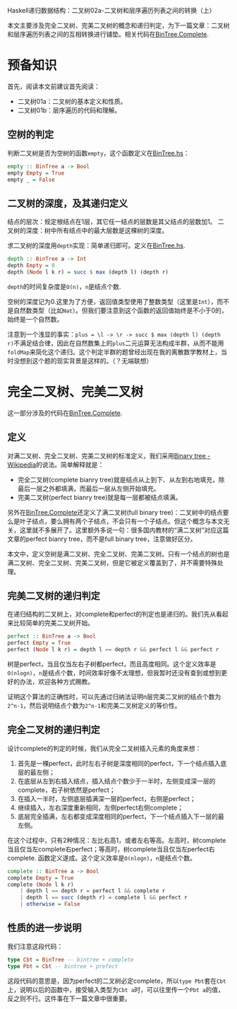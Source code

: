 Haskell递归数据结构：二叉树02a-二叉树和层序遍历列表之间的转换（上）

本文主要涉及完全二叉树、完美二叉树的概念和递归判定，为下一篇文章：二叉树和层序遍历列表之间的互相转换进行铺垫。相关代码在[BinTree.Complete](https://github.com/WinterShiver/Recursive-Data-Structures/blob/master/BinTree/Complete.hs).

# 预备知识

首先，阅读本文前建议首先阅读：
- 二叉树01a：二叉树的基本定义和性质。
- 二叉树01b：层序遍历的代码和理解。

## 空树的判定

判断二叉树是否为空树的函数`empty`，这个函数定义在[BinTree.hs](https://github.com/WinterShiver/Recursive-Data-Structures/blob/master/BinTree.hs)：

```haskell
empty :: BinTree a -> Bool
empty Empty = True
empty _ = False
```

## 二叉树的深度，及其递归定义

结点的层次：规定根结点在1层，其它任一结点的层数是其父结点的层数加1。
二叉树的深度：树中所有结点中的最大层数是这棵树的深度。

求二叉树的深度用`depth`实现：简单递归即可。定义在[BinTree.hs](https://github.com/WinterShiver/Recursive-Data-Structures/blob/master/BinTree.hs).

```haskell
depth :: BinTree a -> Int
depth Empty = 0
depth (Node l k r) = succ $ max (depth l) (depth r)
```

`depth`的时间复杂度是`O(n)`，`n`是结点个数.

空树的深度记为0.这里为了方便，返回值类型使用了整数类型（这里是`Int`），而不是自然数类型（比如`Nat`）。但我们要注意到这个函数的返回值始终是不小于0的，始终是一个自然数。

注意到一个浅显的事实：`plus = \l -> \r -> succ $ max (depth l) (depth r)`不满足结合律，因此在自然数集上的`plus`二元运算无法构成半群，从而不能用`foldMap`来简化这个递归。这个判定半群的题曾经出现在我的离散数学教材上，当时没想到这个题的现实背景是这样的。（？无端联想）

# 完全二叉树、完美二叉树

这一部分涉及的代码在[BinTree.Complete](https://github.com/WinterShiver/Recursive-Data-Structures/blob/master/BinTree/Complete.hs).

## 定义

对满二叉树、完全二叉树、完美二叉树的标准定义，我们采用[Binary tree - Wikipedia](en.wikipedia.org/wiki/Binary_tree)的说法。简单解释就是：

- 完全二叉树(complete bianry tree)就是结点从上到下、从左到右地填充，除最后一层之外都填满，而最后一层从左侧开始填充。
- 完美二叉树(perfect bianry tree)就是每一层都被结点填满。

另外在[BinTree.Complete](https://github.com/WinterShiver/Recursive-Data-Structures/blob/master/BinTree/Complete.hs)还定义了满二叉树(full binary tree)：二叉树中的结点要么是叶子结点，要么拥有两个子结点，不会只有一个子结点。但这个概念与本文无关，这里就不多展开了。这里额外多说一句：很多国内教材的“满二叉树”对应这篇文章的perfect bianry tree，而不是full binary tree，注意做好区分。

本文中，定义空树是满二叉树、完全二叉树、完美二叉树。只有一个结点的树也是满二叉树、完全二叉树、完美二叉树，但是它被定义覆盖到了，并不需要特殊处理。

## 完美二叉树的递归判定

在递归结构的二叉树上，对complete和perfect的判定也是递归的。我们先从看起来比较简单的完美二叉树开始。

```haskell
perfect :: BinTree a -> Bool
perfect Empty = True
perfect (Node l k r) = depth l == depth r && perfect l && perfect r
```

树是perfect，当且仅当左右子树都perfect，而且高度相同。这个定义效率是`O(nlogn)`，`n`是结点个数，时间效率好像不太理想，但我暂时还没有查到或想到更好的办法，欢迎各种方式赐教。

证明这个算法的正确性时，可以先通过归纳法证明n层完美二叉树的结点个数为`2^n-1`，然后说明结点个数为`2^n-1`和完美二叉树定义的等价性。

## 完全二叉树的递归判定

设计complete的判定的时候，我们从完全二叉树插入元素的角度来想：
1. 首先是一棵perfect，此时左右子树是深度相同的perfect，下一个结点插入底层的最左侧；
2. 在底层从左到右插入结点，插入结点个数少于一半时，左侧变成深一层的complete，右子树依然是perfect；
3. 在插入一半时，左侧底层插满深一层的perfect，右侧是perfect；
4. 继续插入，左右深度重新相同，左侧perfect右侧complete；
5. 底层完全插满，左右都变成深度相同的perfect，下一个结点插入下一层的最左侧。

在这个过程中，只有2种情况：左比右高1，或者左右等高。左高时，树complete当且仅当左complete右perfect；等高时，树complete当且仅当左perfect右complete. 函数定义遂成。这个定义效率是`O(nlogn)`，`n`是结点个数。

```haskell
complete :: BinTree a -> Bool
complete Empty = True
complete (Node l k r) 
    | depth l == depth r = perfect l && complete r
    | depth l == succ (depth r) = complete l && perfect r
    | otherwise = False
```

## 性质的进一步说明

我们注意这段代码：

```haskell
type Cbt = BinTree -- bintree + complete
type Pbt = Cbt -- bintree + prefect
```

这段代码的意思是，因为perfect的二叉树必定complete，所以`type Pbt`套在`Cbt`上，说明以后的函数中，接受输入类型为`Cbt a`时，可以往里传一个`Pbt a`的值，反之则不行。这件事在下一篇文章中很重要。